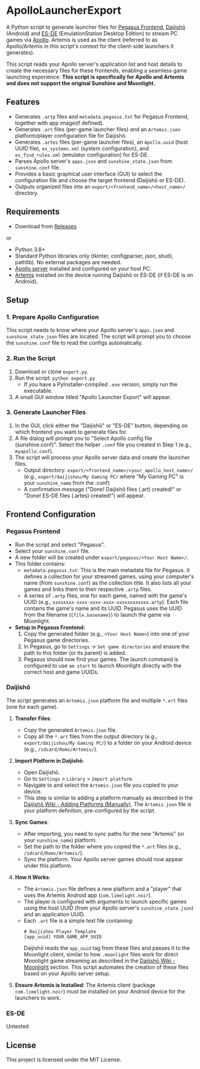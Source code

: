 # ApolloLauncherExport

A Python script to generate launcher files for [Pegasus Frontend](https://pegasus-frontend.org/), [Daijishō](https://github.com/TapiocaFox/Daijishou) (Android) and [ES-DE](https://www.es-de.org/) (EmulationStation Desktop Edition) to stream PC games via [Apollo](https://github.com/ClassicOldSong/Apollo). Artemis is used as the client (referred to as Apollo/Artemis in this script's context for the client-side launchers it generates).

This script reads your Apollo server's application list and host details to create the necessary files for these frontends, enabling a seamless game launching experience. **This script is specifically for Apollo and Artemis and does not support the original Sunshine and Moonlight.**

## Features

*   Generates `.artp` files and `metadata.pegasus.txt` for Pegasus Frontend, together with app image(if defined).
*   Generates `.art` files (per-game launcher files) and an `Artemis.json` platform/player configuration file for Daijishō.
*   Generates `.artes` files (per-game launcher files), an `Apollo.uuid` (host UUID file), `es_systems.xml` (system configuration), and `es_find_rules.xml` (emulator configuration) for ES-DE.
*   Parses Apollo server's `apps.json` and `sunshine_state.json` from `sunshine.conf` file.
*   Provides a basic graphical user interface (GUI) to select the configuration file and choose the target frontend (Daijishō or ES-DE).
*   Outputs organized files into an `export/<frontend_name>/<host_name>/` directory.

## Requirements

* Download from [Releases](https://github.com/ClassicOldSong/ApolloLauncherExport/releases)

or

*   Python 3.8+
*   Standard Python libraries only (tkinter, configparser, json, shutil, pathlib). No external packages are needed.
*   [Apollo server](https://github.com/ClassicOldSong/Apollo) installed and configured on your host PC.
*   [Artemis](https://github.com/ClassicOldSong/moonlight-android) installed on the device running Daijishō or ES-DE (if ES-DE is on Android).

## Setup

### 1. Prepare Apollo Configuration

This script needs to know where your Apollo server's `apps.json` and `sunshine_state.json` files are located. The script will prompt you to choose the `sunshine.conf` file to read the configs automatically.

### 2. Run the Script

1.  Download or clone `export.py`.
2.  Run the script: `python export.py`
    *   If you have a PyInstaller-compiled `.exe` version, simply run the executable.
3.  A small GUI window titled "Apollo Launcher Export" will appear.

### 3. Generate Launcher Files

1.  In the GUI, click either the "Daijishō" or "ES-DE" button, depending on which frontend you want to generate files for.
2.  A file dialog will prompt you to "Select Apollo config file (sunshine.conf)". Select the helper `.conf` file you created in Step 1 (e.g., `myapollo.conf`).
3.  The script will process your Apollo server data and create the launcher files.
    *   Output directory: `export/<frontend_name>/<your_apollo_host_name>/` (e.g., `export/daijishou/My Gaming PC/` where "My Gaming PC" is your `sunshine_name` from the .conf)
    *   A confirmation message ("Done! Daijishō files (.art) created!" or "Done! ES-DE files (.artes) created!") will appear.

## Frontend Configuration

### Pegasus Frontend

*   Run the script and select "Pegasus".
*   Select your `sunshine.conf` file.
*   A new folder will be created under `export/pegasus/<Your Host Name>/`.
*   This folder contains:
    *   `metadata.pegasus.txt`: This is the main metadata file for Pegasus. It defines a collection for your streamed games, using your computer's name (from `sunshine.conf`) as the collection title. It also lists all your games and links them to their respective `.artp` files.
    *   A series of `.artp` files, one for each game, named with the game's UUID (e.g., `xxxxxxxx-xxxx-xxxx-xxxx-xxxxxxxxxxxx.artp`). Each file contains the game's name and its UUID. Pegasus uses the UUID from the filename (`{file.basename}`) to launch the game via Moonlight.
*   **Setup in Pegasus Frontend:**
    1.  Copy the generated folder (e.g., `<Your Host Name>`) into one of your Pegasus game directories.
    2.  In Pegasus, go to `Settings` -> `Set game directories` and ensure the path to this folder (or its parent) is added.
    3.  Pegasus should now find your games. The launch command is configured to use `am start` to launch Moonlight directly with the correct host and game UUIDs.

### Daijishō

The script generates an `Artemis.json` platform file and multiple `*.art` files (one for each game).

1.  **Transfer Files**:
    *   Copy the generated `Artemis.json` file.
    *   Copy all the `*.art` files from the output directory (e.g., `export/daijishou/My Gaming PC/`) to a folder on your Android device (e.g., `/sdcard/Roms/Artemis/`).

2.  **Import Platform in Daijishō**:
    *   Open Daijishō.
    *   Go to `Settings` > `Library` > `Import platform`.
    *   Navigate to and select the `Artemis.json` file you copied to your device.
    *   This step is similar to adding a platform manually as described in the [Daijishō Wiki - Adding Platforms (Manually)](https://github.com/TapiocaFox/Daijishou/wiki/How-to-Use-Daijish%C5%8D#adding-platforms-manually). The `Artemis.json` file *is* your platform definition, pre-configured by the script.

3.  **Sync Games**:
    *   After importing, you need to sync paths for the new "Artemis" (or your `sunshine_name`) platform.
    *   Set the path to the folder where you copied the `*.art` files (e.g., `/sdcard/Roms/Artemis/`).
    *   Sync the platform. Your Apollo server games should now appear under this platform.

4.  **How it Works**:
    *   The `Artemis.json` file defines a new platform and a "player" that uses the Artemis Android app (`com.limelight.noir`).
    *   The player is configured with arguments to launch specific games using the host UUID (from your Apollo server's `sunshine_state.json`) and an application UUID.
    *   Each `.art` file is a simple text file containing:
        ```
        # Daijishou Player Template
        [app_uuid] YOUR_GAME_APP_UUID
        ```
        Daijishō reads the `app_uuid` tag from these files and passes it to the Moonlight client, similar to how `.moonlight` files work for direct Moonlight game streaming as described in the [Daijishō Wiki - Moonlight](https://github.com/TapiocaFox/Daijishou/wiki/How-to-Use-Daijish%C5%8D#adding-moonlight-platform) section. This script automates the creation of these files based on your Apollo server setup.

5.  **Ensure Artemis is Installed**: The Artemis client (package `com.limelight.noir`) must be installed on your Android device for the launchers to work.

### ES-DE

Untested

## License

This project is licensed under the MIT License.
